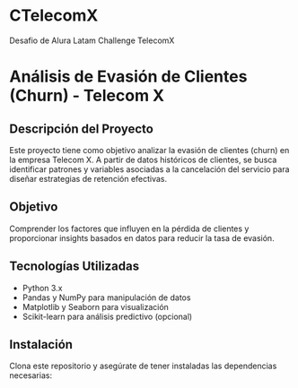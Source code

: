# CTelecomX
Desafio de Alura Latam Challenge TelecomX
# Análisis de Evasión de Clientes (Churn) - Telecom X

## Descripción del Proyecto
Este proyecto tiene como objetivo analizar la evasión de clientes (churn) en la empresa Telecom X. A partir de datos históricos de clientes, se busca identificar patrones y variables asociadas a la cancelación del servicio para diseñar estrategias de retención efectivas.

## Objetivo
Comprender los factores que influyen en la pérdida de clientes y proporcionar insights basados en datos para reducir la tasa de evasión.

## Tecnologías Utilizadas
- Python 3.x
- Pandas y NumPy para manipulación de datos
- Matplotlib y Seaborn para visualización
- Scikit-learn para análisis predictivo (opcional)

## Instalación
Clona este repositorio y asegúrate de tener instaladas las dependencias necesarias:

